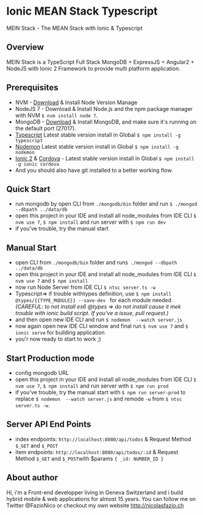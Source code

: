# Ionic MEAN Stack Typescript
MEIN Stack - The MEAN Stack with Ionic &amp; Typescript

## Overview
MEIN Stack is a TypeScript Full Stack MongoDB + ExpressJS + Angular2 + NodeJS with Ionic 2 Framework to provide multi platform application.

## Prerequisites
- NVM - [Download](https://github.com/creationix/nvm) & Install Node Version Manage
- NodeJS 7 - Download & Install Node.js and the npm package manager with NVM `$ nvm install node 7`.
- MongoDB - [Download](https://www.mongodb.com) & Install MongoDB, and make sure it's running on the default port (27017).
- [Typescript](https://www.npmjs.com/package/typescript) Latest stable version install in Global `$ npm install -g typescript`
- [Nodemon](https://nodemon.io/) Latest stable version install in Global `$ npm install -g nodemon`
- [Ionic 2](https://ionicframework.com/) & [Cordova](https://cordova.apache.org/) - Latest stable version install in Global `$ npm install -g ionic cordova`
- And you should also have git installed to a better working flow.

## Quick Start
- run mongodb by open CLI from `./mongodb/bin` folder and run `$ ./mongod --dbpath ../data/db`
- open this project in your IDE and install all node_modules from IDE CLI `$ nvm use 7`, `$ npm install` and run server with `$ npm run dev`
- if you've trouble, try the manual start

## Manual Start
- open CLI from `./mongodb/bin` folder and run`$ ./mongod --dbpath ../data/db`
- open this project in your IDE and install all node_modules from IDE CLI `$ nvm use 7` and `$ npm install`
- now run Node Server from IDE CLI `$ ntsc server.ts -w`
- Typescript=> if trouble withtypes definition, use `$ npm install @types/{{TYPE_MODULE}} --save-dev
` for each module needed *(CAREFUL: to not install es6 @types => do not install cause it mek trouble with ionic build script. If you've a issue, pull request.)*
- and then open new IDE CLI and run `$ nodemon  --watch server.js`
- now again open new IDE CLI window and final run `$ nvm use 7` and `$ ionic serve` for building application
- you'r now ready to start to work ;)


## Start Production mode
- config mongodb URL
- open this project in your IDE and install all node_modules from IDE CLI `$ nvm use 7`, `$ npm install` and run server with `$ npm run prod`
- if you've trouble, try the manual start with `$ npm run server-prod` to replace `$ nodemon  --watch server.js` and remode `-w` from `$ ntsc server.ts -w`.

## Server API End Points
- index endpoints: `http://localhost:8080/api/todos` & Request Method `$_GET` and `$_POST`
- item endpoints: `http://localhost:8080/api/todos/:id` & Request Method `$_GET` and `$_POST`with $params `{ _id: NUMBER_ID }`

## About author
Hi, i'm a Front-end developper living in Geneva Switzerland and i build hybrid mobile & web applications for almost 15 years. You can follow me on Twitter @FazioNico or checkout my own website http://nicolasfazio.ch
